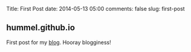Title: First Post
date: 2014-05-13 05:00
comments: false
slug: first-post

hummel.github.io
-----------------------
First post for my [blog](http://hummel.github.io). Hooray blogginess!
